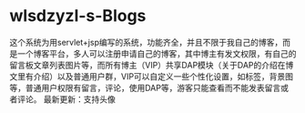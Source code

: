 # wlsdzyzl-s-Blogs
这个系统为用servlet+jsp编写的系统，功能齐全，并且不限于我自己的博客，而是一个博客平台，多人可以注册申请自己的博客，其中博主有发文权限，有自己的留言板文章列表图片等，而所有博主（VIP）共享DAP模块（关于DAP的介绍在博文里有介绍）以及普通用户群，VIP可以自定义一些个性化设置，如标签，背景图等，普通用户权限有留言，评论，使用DAP等，游客只能查看而不能发表留言或者评论。
最新更新：支持头像
